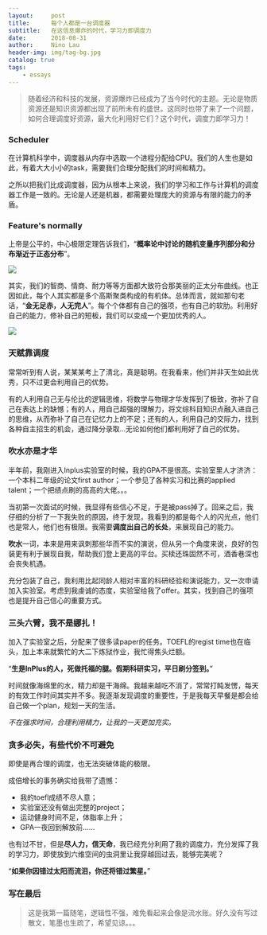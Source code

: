 ```yaml
---
layout:     post
title:      每个人都是一台调度器
subtitle:   在这信息爆炸的时代，学习力即调度力
date:       2018-08-31
author:     Nino Lau
header-img: img/tag-bg.jpg
catalog: true
tags:
    - essays
---
```


> 随着经济和科技的发展，资源爆炸已经成为了当今时代的主题。无论是物质资源还是知识资源都出现了前所未有的盛世。这同时也带了来了一个问题，如何合理调度好资源，最大化利用好它们？这个时代，调度力即学习力！


### Scheduler

在计算机科学中，调度器从内存中选取一个进程分配给CPU。我们的人生也是如此，有着大大小小的task，需要我们合理分配我们的时间和精力。

之所以把我们比成调度器，因为从根本上来说，我们的学习和工作与计算机的调度器工作是一致的。无论是人还是机器，都需要处理庞大的资源与有限的能力的矛盾。


### Feature's normally

上帝是公平的，中心极限定理告诉我们，“**概率论中讨论的随机变量序列部分和分布渐近于正态分布**”。

![](http://wx3.sinaimg.cn/mw690/bmiddle/006zGYyogy1fut2f8medaj31kw0jrtm3.jpg)

其实，我们的智商、情商、耐力等等方面都大致符合那美丽的正太分布曲线。也正因如此，每个人其实都是多个高斯聚类构成的有机体。总体而言，就如那句老话，“**金无足赤，人无完人**”。每个个体都有自己的强项，也有自己的软肋。利用好自己的能力，修补自己的短板，我们可以变成一个更加优秀的人。

![](http://wx3.sinaimg.cn/mw690/bmiddle/006zGYyogy1fut2f3ezegj30v40negwv.jpg)


### 天赋靠调度

常常听到有人说，某某某考上了清北，真是聪明。在我看来，他们并非天生如此优秀，只不过更会利用自己的优势。

有的人利用自己无与伦比的逻辑思维，将数学与物理才华发挥到了极致，弥补了自己在表达上的缺憾；有的人，用自己超强的理解力，将文综科目知识点融入进自己的思维，从而弥补了自己在记忆力上的不足；还有的人，利用自己的交际力，找到各种自主招生的机会，通过降分录取...无论如何他们都利用好了自己的优势。


### 吹水亦是才华

半年前，我刚进入Inplus实验室的时候，我的GPA不是很高。实验室里人才济济：一个本科二年级的论文first author；一个参见了各种实习和比赛的applied talent；一个把绩点刷的高高的大佬。。。

当初第一次面试的时候，我显得有些信心不足，于是被pass掉了。回来之后，我仔细的分析了一下我失败的原因，终于发现，我看到的都是每个人的闪光点，他们也是常人，他们也有极限。我需要**调度出自己的长处**，来展现自己的能力。

**吹水**一词，本来是用来讽刺那些华而不实的演说，但从另一个角度来说，良好的包装更有利于展现自我，帮助我们登上更高的平台。买椟还珠固然不可，酒香巷深也会丧失机遇。

充分包装了自己，我利用比起同龄人相对丰富的科研经验和演说能力，又一次申请加入实验室。考虑到我虔诚的态度，实验室给我了offer。其实，找到自己的强项也是提升自己信心的重要方式。


### 三头六臂，我不是娜扎！

加入了实验室之后，分配来了很多读paper的任务。TOEFL的regist time也在临头，加上本来就繁忙的大二下炼狱作业，我忙得焦头烂额。

“**生是InPlus的人，死做托福的腿。假期科研实习，平日刷分签到。**”

时间就像海绵里的水，精力却是干海绵。我越来越吃不消了，常常打盹发愣，每天的有效工作时间其实并不多。我逐渐发现调度的重要性，于是我每天早餐是都会给自己做一个plan，规划一天的生活。

*不在强求时间，合理利用精力，让我的一天更加充实。*


### 贪多必失，有些代价不可避免

即使是再合理的调度，也无法突破体能的极限。

成倍增长的事务确实给我带了遗憾：

* 我的toefl成绩不尽人意；
* 实验室还没有做出完整的project；
* 运动健身时间不足，体脂率上升；
* GPA一夜回到解放前......

也有过不甘，但是**尽人力，信天命**，我已经充分利用了我的调度力，充分发挥了我的学习力，即使放到六维空间的虫洞里让我穿越回过去，能够完美呢？

“**如果你因错过太阳而流泪，你还将错过繁星。**”

### 写在最后

> 这是我第一篇随笔，逻辑性不强，难免看起来会像是流水账。好久没有写过散文，笔墨也生疏了，希望见谅。。。

